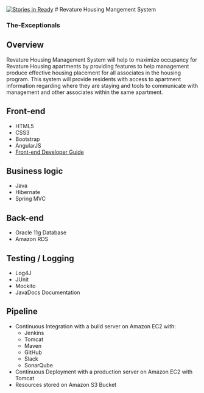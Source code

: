 [![Stories in Ready](https://badge.waffle.io/java24july-ank-meh/The-Exceptionals.png?label=ready&title=Ready)](https://waffle.io/java24july-ank-meh/The-Exceptionals?utm_source=badge)
﻿# Revature Housing Mangement System
 ### The-Exceptionals
  
 ## Overview
Revature Housing Management System will help to maximize occupancy for Revature Housing apartments by providing features to help management produce effective housing placement for all associates in the housing program. This system will provide residents with access to apartment information regarding where they are staying and tools to communicate with management and other associates within the same apartment.

## Front-end
* HTML5
* CSS3
* Bootstrap
* AngularJS
* [Front-end Developer Guide](https://docs.google.com/document/d/1cIqQmig4GcmZnhhGtCogrK6nxgE3BojQP_0fxk7gtSQ/edit?usp=sharing)

## Business logic
* Java
* Hibernate
* Spring MVC

## Back-end
* Oracle 11g Database
* Amazon RDS

## Testing / Logging
* Log4J
* JUnit
* Mockito
* JavaDocs Documentation

## Pipeline
* Continuous Integration with a build server on Amazon EC2 with:
  * Jenkins
  * Tomcat
  * Maven
  * GitHub
  * Slack
  * SonarQube
* Continuous Deployment with a production server on Amazon EC2 with Tomcat
* Resources stored on Amazon S3 Bucket